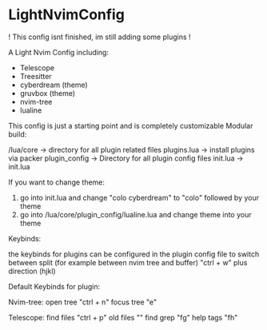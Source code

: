 # LightNvimConfig

! This config isnt finished, im still adding some plugins ! 

A Light Nvim Config including:

- Telescope
- Treesitter
- cyberdream (theme)
- gruvbox (theme)
- nvim-tree
- lualine

This config is just a starting point and is completely customizable
Modular build:

/lua/core -> directory for all plugin related files
plugins.lua -> install plugins via packer
plugin_config -> Directory for all plugin config files
init.lua -> init.lua

If you want to change theme:
1. go into init.lua and change "colo cyberdream" to "colo" followed by your theme
2. go into /lua/core/plugin_config/lualine.lua and change theme into your theme

Keybinds:

the keybinds for plugins can be configured in the plugin config file
to switch between split (for example between nvim tree and buffer) "ctrl + w" plus direction (hjkl)

Default Keybinds for plugin:

Nvim-tree:
open tree "ctrl + n"
focus tree "<space>e"

Telescope:
find files "ctrl + p"
old files "<space><space>"
find grep "<space>fg"
help tags "<space>fh"

